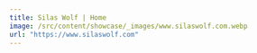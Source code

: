 ```yaml
---
title: Silas Wolf | Home
image: /src/content/showcase/_images/www.silaswolf.com.webp
url: "https://www.silaswolf.com"
---
```

